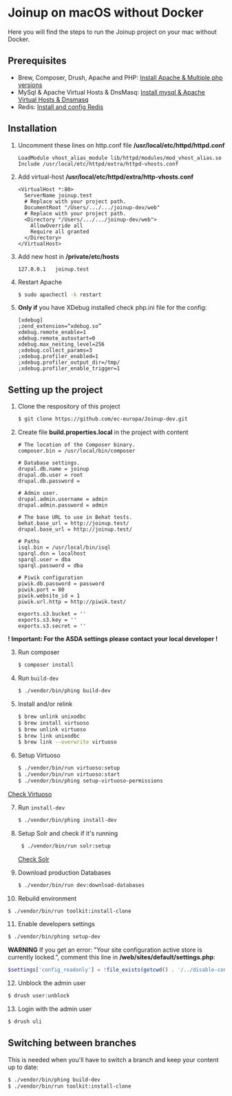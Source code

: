 # Joinup on macOS without Docker

Here you will find the steps to run the Joinup project on your mac without
Docker.

## Prerequisites

- Brew, Composer, Drush, Apache and PHP: [Install Apache & Multiple php
versions](https://getgrav.org/blog/macos-catalina-apache-multiple-php-versions)
- MySql & Apache Virtual Hosts & DnsMasq: [Install mysql & Apache Virtual Hosts
& Dnsmasq](https://getgrav.org/blog/macos-catalina-apache-mysql-vhost-apc)
- Redis: [Install and config
Redis](https://medium.com/@petehouston/install-and-config-redis-on-mac-os-x-via-homebrew-eb8df9a4f298)

## Installation

1. Uncomment these lines on http.conf file **/usr/local/etc/httpd/httpd.conf**

   ```
   LoadModule vhost_alias_module lib/httpd/modules/mod_vhost_alias.so
   Include /usr/local/etc/httpd/extra/httpd-vhosts.conf
   ```
  
2. Add virtual-host **/usr/local/etc/httpd/extra/http-vhosts.conf**

   ```
   <VirtualHost *:80>
     ServerName joinup.test
     # Replace with your project path.
     DocumentRoot "/Users/.../.../joinup-dev/web"
     # Replace with your project path.
     <Directory "/Users/.../.../joinup-dev/web">
       AllowOverride all
       Require all granted
     </Directory>
   </VirtualHost>
   ```

3. Add new host in **/private/etc/hosts**

   ```
   127.0.0.1   joinup.test
   ```

4. Restart Apache

   ```bash
   $ sudo apachectl -k restart
   ```

5. **Only if** you have XDebug installed check php.ini file for the config:

   ```
   [xdebug]
   ;zend_extension=“xdebug.so”
   xdebug.remote_enable=1
   xdebug.remote_autostart=0
   xdebug.max_nesting_level=256
   ;xdebug.collect_params=3
   ;xdebug.profiler_enabled=1
   ;xdebug.profiler_output_dir=/tmp/
   ;xdebug.profiler_enable_trigger=1
   ```

## Setting up the project

1. Clone the respository of this project

   ```bash
   $ git clone https://github.com/ec-europa/Joinup-dev.git
   ```

2. Create file **build.properties.local** in the project with content
   ```
   # The location of the Composer binary.
   composer.bin = /usr/local/bin/composer

   # Database settings.
   drupal.db.name = joinup
   drupal.db.user = root
   drupal.db.password =

   # Admin user.
   drupal.admin.username = admin
   drupal.admin.password = admin

   # The base URL to use in Behat tests.
   behat.base_url = http://joinup.test/
   drupal.base_url = http://joinup.test/

   # Paths
   isql.bin = /usr/local/bin/isql
   sparql.dsn = localhost
   sparql.user = dba
   sparql.password = dba

   # Piwik configuration
   piwik.db.password = password
   piwik.port = 80
   piwik.website_id = 1
   piwik.url.http = http://piwik.test/

   exports.s3.bucket = ''
   exports.s3.key = ''
   exports.s3.secret = ''
   ```

**! Important: For the ASDA settings please contact your local developer !**  

3. Run composer

   ```bash
   $ composer install
   ```

4. Run `build-dev`

   ```bash
   $ ./vendor/bin/phing build-dev
   ```

5. Install and/or relink

   ```bash
   $ brew unlink unixodbc
   $ brew install virtuoso
   $ brew unlink virtuoso
   $ brew link unixodbc
   $ brew link --overwrite virtuoso
   ```

6. Setup Virtuoso

   ```bash
   $ ./vendor/bin/run virtuoso:setup
   $ ./vendor/bin/run virtuoso:start
   $ ./vendor/bin/phing setup-virtuoso-permissions
   ```

  [Check Virtuoso](http://localhost:8890/sparql)

7. Run `install-dev`

   ```bash
   $ ./vendor/bin/phing install-dev
   ```

8. Setup Solr and check if it's running

   ```bash
    $ ./vendor/bin/run solr:setup
    ```

   [Check Solr](http://localhost:8983/solr/#/)

9. Download production Databases

   ```bash
   $ ./vendor/bin/run dev:download-databases
   ```

10. Rebuild environment

   ```bash
   $ ./vendor/bin/run toolkit:install-clone
   ```

11. Enable developers settings

   ```bash
   $ ./vendor/bin/phing setup-dev
   ```

   **WARNING** If you get an error: "Your site configuration active store is
   currently locked.”, comment this line in **/web/sites/default/settings.php**:
   ```php
   $settings['config_readonly'] = !file_exists(getcwd() . '/../disable-config-readonly');
   ```

12. Unblock the admin user

   ```bash
   $ drush user:unblock
   ```

13. Login with the admin user

   ```bash
   $ drush uli
   ```

## Switching between branches

This is needed when you'll have to switch a branch and keep your content up to
date:

```bash
$ ./vendor/bin/phing build-dev
$ ./vendor/bin/run toolkit:install-clone
```
